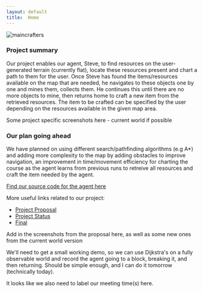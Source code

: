 ```yaml
---
layout: default
title:  Home
---
```


![maincrafters](https://user-images.githubusercontent.com/43485198/107835889-e367b280-6d4f-11eb-8a03-7c4dcf99a6b0.png)

### Project summary
Our project enables our agent, Steve, to find resources on the user-generated terrain (currently flat), locate these resources present and chart a path to them for the user. Once Steve has found the items/resources available on the map that are needed, he navigates to these objects one by one and mines them, collects them. He continues this until there are no more objects to mine, then returns home to craft a new item from the retrieved resources. The item to be crafted can be specified by the user depending on the resources available in the given map area.

Some project specific screenshots here - current world if possible

### Our plan going ahead
We have planned on using different search/pathfinding algorithms (e.g A*) and adding more complexity to the map by adding obstacles to improve navigation, an improvement in time/movement efficiency for charting the course as the agent learns from previous runs to retreive all resources and craft the item needed by the agent. 

[Find our source code for the agent here](https://github.com/dheyay/mAIncrafters)

More useful links related to our project:

- [Project Proposal](proposal.html)
- [Project Status](status.html)
- [Final](final.html)

Add in the screenshots from the proposal here, as well as some new ones from the current world version

We'll need to get a small working demo, so we can use Dijkstra's on a fully observable world and record the agent going to a block, breaking it, and then returning. Should be simple enough, and I can do it tomorrow (technically today).

It looks like we also need to label our meeting time(s) here.
